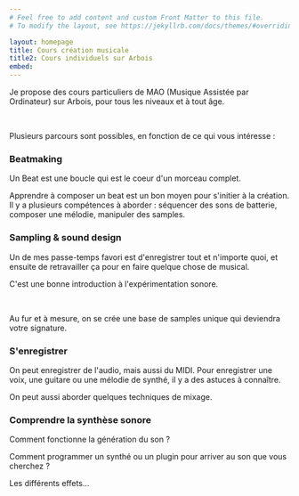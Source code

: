 ```yaml
---
# Feel free to add content and custom Front Matter to this file.
# To modify the layout, see https://jekyllrb.com/docs/themes/#overriding-theme-defaults

layout: homepage
title: Cours création musicale
title2: Cours individuels sur Arbois
embed: 
---
```


<p>Je propose des cours particuliers de MAO (Musique Assistée par Ordinateur) sur Arbois, pour <span class="stab1">tous les niveaux</span> et à <span class="stab1">tout âge.</span> </p>
<br />
<p><span class="stab2">Plusieurs parcours sont possibles</span>, en fonction de ce qui vous intéresse : </p>

### Beatmaking
<p>Un Beat est une boucle qui est le coeur d'un morceau complet.</p>
<p>Apprendre à composer un beat est <span class="stab1">un bon moyen pour s'initier à la création</span>. Il y a plusieurs compétences à aborder : <span class="stab3">séquencer des sons de batterie</span>, composer une <span class="stab2">mélodie</span>, manipuler des samples. </p>

### Sampling & sound design
<p>Un de mes passe-temps favori est d'<span class="stab1">enregistrer tout et n'importe quoi</span>, et ensuite de retravailler ça pour en faire quelque chose de musical.</p>
<p>C'est une bonne introduction à <span class="stab4">l'expérimentation sonore.</span></p><br />
<p>Au fur et à mesure, on se crée une base de samples unique qui deviendra <span class="stab3">votre signature.</span></p>

### S'enregistrer
<p>On peut <span class="stab2">enregistrer de l'audio</span>, mais aussi du MIDI. Pour enregistrer une voix, une guitare ou une mélodie de synthé, il y a <span class="stab3">des astuces</span> à connaître.</p>
<p>On peut aussi aborder quelques <span class="stab4">techniques de mixage.</span></p>

### Comprendre la synthèse sonore
<p>Comment fonctionne la génération du son ?</p>
<p>Comment <span class="stab3">programmer un synthé ou un plugin</span> pour arriver au son que vous cherchez ?</p>
<p>Les différents effets...</p>